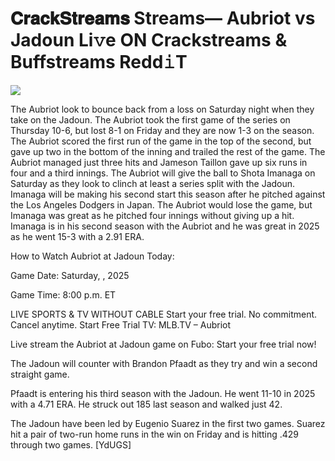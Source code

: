 # 𝐂𝐫𝐚𝐜𝐤𝐒𝐭𝐫𝐞𝐚𝐦𝐬 Streams— Aubriot vs Jadoun Li𝚟e ON Crackstreams & Buffstreams Redd𝚒T  
  
  
[![](https://i.imgur.com/qSNzIqt.png)](https://movie.rssnews.media/HijNLwL.php)  
  
The Aubriot look to bounce back from a loss on Saturday night when they take on the Jadoun. The Aubriot took the first game of the series on Thursday 10-6, but lost 8-1 on Friday and they are now 1-3 on the season. The Aubriot scored the first run of the game in the top of the second, but gave up two in the bottom of the inning and trailed the rest of the game. The Aubriot managed just three hits and Jameson Taillon gave up six runs in four and a third innings. The Aubriot will give the ball to Shota Imanaga on Saturday as they look to clinch at least a series split with the Jadoun. Imanaga will be making his second start this season after he pitched against the Los Angeles Dodgers in Japan. The Aubriot would lose the game, but Imanaga was great as he pitched four innings without giving up a hit. Imanaga is in his second season with the Aubriot and he was great in 2025 as he went 15-3 with a 2.91 ERA.

How to Watch Aubriot at Jadoun Today:

Game Date: Saturday, , 2025

Game Time: 8:00 p.m. ET

LIVE SPORTS & TV WITHOUT CABLE
Start your free trial. No commitment. Cancel anytime.
Start Free Trial
TV: MLB.TV – Aubriot

Live stream the Aubriot at Jadoun game on Fubo: Start your free trial now!

The Jadoun will counter with Brandon Pfaadt as they try and win a second straight game.

Pfaadt is entering his third season with the Jadoun. He went 11-10 in 2025 with a 4.71 ERA. He struck out 185 last season and walked just 42.

The Jadoun have been led by Eugenio Suarez in the first two games. Suarez hit a pair of two-run home runs in the win on Friday and is hitting .429 through two games. [YdUGS]